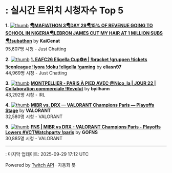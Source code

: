 # : 실시간 트위치 시청자수 Top 5

**1.** [![thumb](https://static-cdn.jtvnw.net/previews-ttv/live_user_kaicenat-320x180.jpg)](https://twitch.tv/KaiCenat)
**[🪂MAFIATHON 3🪂DAY 29🪂15% OF REVENUE GOING TO SCHOOL IN NIGERIA🪂LEBRON JAMES CUT MY HAIR AT 1 MILLION SUBS🪂!subathon](https://twitch.tv/KaiCenat)** by **KaiCenat**<br>95,607명 시청  - Just Chatting

**2.** [![thumb](https://static-cdn.jtvnw.net/previews-ttv/live_user_eliasn97-320x180.jpg)](https://twitch.tv/eliasn97)
**[1. EAFC26 Eligella Cup⚽🔥 |  !bracket !gruppen !tickets !iconleague !lyora !doku !eligella !gaming](https://twitch.tv/eliasn97)** by **eliasn97**<br>44,969명 시청  - Just Chatting

**3.** [![thumb](https://static-cdn.jtvnw.net/previews-ttv/live_user_byilhann-320x180.jpg)](https://twitch.tv/byilhann)
**[MONTPELLIER - PARIS À PIED AVEC @Nico_la | JOUR 22 | Collaboration commerciale !Revolut](https://twitch.tv/byilhann)** by **byilhann**<br>43,292명 시청  - IRL

**4.** [![thumb](https://static-cdn.jtvnw.net/previews-ttv/live_user_valorant-320x180.jpg)](https://twitch.tv/VALORANT)
**[MIBR vs. DRX — VALORANT Champions Paris — Playoffs Stage](https://twitch.tv/VALORANT)** by **VALORANT**<br>32,580명 시청  - VALORANT

**5.** [![thumb](https://static-cdn.jtvnw.net/previews-ttv/live_user_gofns-320x180.jpg)](https://twitch.tv/GOFNS)
**[FNS | MIBR vs DRX - VALORANT Champions Paris - Playoffs Lowers #VCTWatchparty !paris](https://twitch.tv/GOFNS)** by **GOFNS**<br>30,885명 시청  - VALORANT


---
: 마지막 업데이트: 2025-09-29 17:12 UTC

Powered by [Twitch API](https://dev.twitch.tv/docs/api/reference) · 자동화 봇
